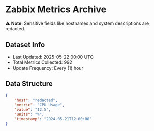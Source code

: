 # Zabbix Metrics Archive

⚠️ **Note**: Sensitive fields like hostnames and system descriptions are redacted.

## Dataset Info
- Last Updated: 2025-05-22 00:00 UTC
- Total Metrics Collected: 992
- Update Frequency: Every (1) hour

## Data Structure
```json
{
    "host": "redacted",
    "metric": "CPU Usage",
    "value": "12.5",
    "units": "%",
    "timestamp": "2024-05-21T12:00:00"
}
```
